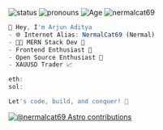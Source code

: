 ![status](https://img.shields.io/badge/Status-Sleep_Deprieved-c70000) ![pronouns](https://img.shields.io/badge/Pronouns-He/Him-8A2BE2) ![Age](https://img.shields.io/badge/9_July_2006-17-00a602) <img src="https://komarev.com/ghpvc/?username=nermalcat69&label=Profile%20views&color=0e75b6&style=flat" alt="nermalcat69" />

```Javascript
👋 Hey, I'm Arjun Aditya
- 🌐 Internet Alias: NermalCat69 (Nermal)
- 👨‍💻 MERN Stack Dev 🚀 
- Frontend Enthusiast 🎨 
- Open Source Enthusiast 🌟 
- XAUUSD Trader 📈

eth:
sol:

Let's code, build, and conquer! 🚀
```

[![@nermalcat69 Astro contributions](https://astro.badg.es/v2/contributor/nermalcat69.svg)](https://astro.badg.es/contributor/nermalcat69/)



<!---

https://sr.ht/~nermalcat69/

--->
